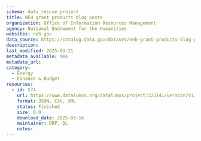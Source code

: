 ```yaml
---
schema: data_rescue_project 
title: NEH grant products blog posts
organization: Office of Information Resources Management
agency: National Endowment for the Humanities
websites: neh.gov
data_source: https://catalog.data.gov/dataset/neh-grant-products-blog-posts
description: 
last_modified: 2025-03-21
metadata_available: Yes
metadata_url: 
category:
  - Energy 
  - Finance & Budget 
resources:
  - id: 574
    url: https://www.datalumos.org/datalumos/project/223141/version/V1/view
    format: JSON, CSV, XML
    status: Finished
    size: 0.0
    download_date: 2025-03-16
    maintainer: DRP, DL
    notes: 
---
```

